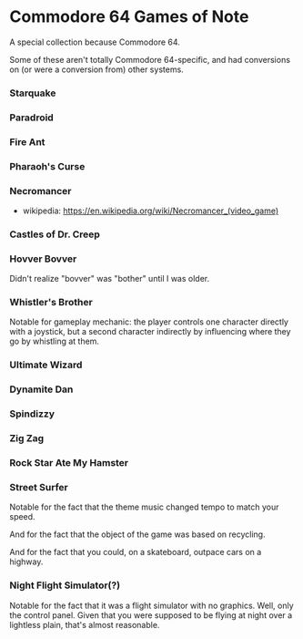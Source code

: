 Commodore 64 Games of Note
==========================

A special collection because Commodore 64.

Some of these aren't totally Commodore 64-specific, and had conversions
on (or were a conversion from) other systems.

### Starquake

### Paradroid

### Fire Ant

### Pharaoh's Curse

### Necromancer

*   wikipedia: https://en.wikipedia.org/wiki/Necromancer_(video_game)

### Castles of Dr. Creep

### Hovver Bovver

Didn't realize "bovver" was "bother" until I was older.

### Whistler's Brother

Notable for gameplay mechanic: the player controls one character directly
with a joystick, but a second character indirectly by influencing where
they go by whistling at them.

### Ultimate Wizard

### Dynamite Dan

### Spindizzy

### Zig Zag

### Rock Star Ate My Hamster

### Street Surfer

Notable for the fact that the theme music changed tempo to match your
speed.

And for the fact that the object of the game was based on recycling.

And for the fact that you could, on a skateboard, outpace cars on a
highway.

### Night Flight Simulator(?)

Notable for the fact that it was a flight simulator with no graphics.
Well, only the control panel.  Given that you were supposed to be
flying at night over a lightless plain, that's almost reasonable.
